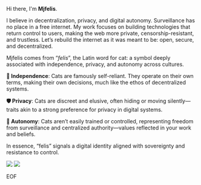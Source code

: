 Hi there, I'm **Mjfelis**.

I believe in decentralization, privacy, and digital autonomy. Surveillance has no place in a free internet. My work focuses on building technologies that return control to users, making the web more private, censorship-resistant, and trustless. Let’s rebuild the internet as it was meant to be: open, secure, and decentralized.

Mjfelis comes from “*felis*”, the Latin word for cat: a symbol deeply associated with independence, privacy, and autonomy across cultures.

**🐾 Independence**: Cats are famously self-reliant. They operate on their own terms, making their own decisions, much like the ethos of decentralized systems.

**🛡️ Privacy**: Cats are discreet and elusive, often hiding or moving silently—traits akin to a strong preference for privacy in digital systems.

**🧷 Autonomy**: Cats aren’t easily trained or controlled, representing freedom from surveillance and centralized authority—values reflected in your work and beliefs.

In essence, “felis” signals a digital identity aligned with sovereignty and resistance to control.


![](https://github-readme-stats.vercel.app/api?username=mjfelis&count_private=true&show_icons=true)
![](https://github-readme-stats.vercel.app/api/top-langs/?username=mjfelis&layout=compact)

EOF